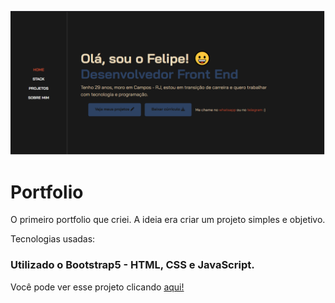 ![homepage](https://raw.githubusercontent.com/FelipeManchester/portfolio/master/assets/images/pageimage.png)



# Portfolio

O primeiro portfolio que criei. A ideia era criar um projeto simples e objetivo.

Tecnologias usadas:

### Utilizado o Bootstrap5 - HTML, CSS e JavaScript.

Você pode ver esse projeto clicando [aqui!](https://felipemanchester.github.io/portfolio/)
